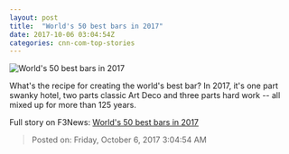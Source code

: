 ```yaml
---
layout: post
title:  "World's 50 best bars in 2017"
date: 2017-10-06 03:04:54Z
categories: cnn-com-top-stories
---
```


![World's 50 best bars in 2017](http://i2.cdn.cnn.com/cnnnext/dam/assets/171006082523-1-savoy-bartender-world-best-bar-awards-super-tease.jpg)

What's the recipe for creating the world's best bar? In 2017, it's one part swanky hotel, two parts classic Art Deco and three parts hard work -- all mixed up for more than 125 years.


Full story on F3News: [World's 50 best bars in 2017](http://www.f3nws.com/n/nCkBs)

> Posted on: Friday, October 6, 2017 3:04:54 AM
